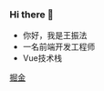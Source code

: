 ### Hi there 👋
- 你好，我是王振法
- 一名前端开发工程师
- Vue技术栈

[掘金](https://juejin.cn/user/4212984285249245/posts)

